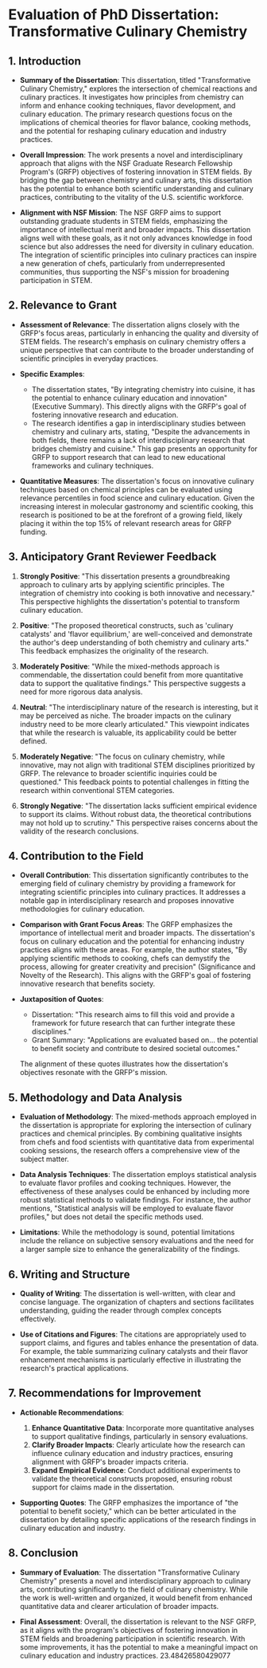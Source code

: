 # Evaluation of PhD Dissertation: Transformative Culinary Chemistry

## 1. Introduction
- **Summary of the Dissertation**: This dissertation, titled "Transformative Culinary Chemistry," explores the intersection of chemical reactions and culinary practices. It investigates how principles from chemistry can inform and enhance cooking techniques, flavor development, and culinary education. The primary research questions focus on the implications of chemical theories for flavor balance, cooking methods, and the potential for reshaping culinary education and industry practices.

- **Overall Impression**: The work presents a novel and interdisciplinary approach that aligns with the NSF Graduate Research Fellowship Program's (GRFP) objectives of fostering innovation in STEM fields. By bridging the gap between chemistry and culinary arts, this dissertation has the potential to enhance both scientific understanding and culinary practices, contributing to the vitality of the U.S. scientific workforce.

- **Alignment with NSF Mission**: The NSF GRFP aims to support outstanding graduate students in STEM fields, emphasizing the importance of intellectual merit and broader impacts. This dissertation aligns well with these goals, as it not only advances knowledge in food science but also addresses the need for diversity in culinary education. The integration of scientific principles into culinary practices can inspire a new generation of chefs, particularly from underrepresented communities, thus supporting the NSF's mission for broadening participation in STEM.

## 2. Relevance to Grant
- **Assessment of Relevance**: The dissertation aligns closely with the GRFP's focus areas, particularly in enhancing the quality and diversity of STEM fields. The research's emphasis on culinary chemistry offers a unique perspective that can contribute to the broader understanding of scientific principles in everyday practices.

- **Specific Examples**:
  - The dissertation states, "By integrating chemistry into cuisine, it has the potential to enhance culinary education and innovation" (Executive Summary). This directly aligns with the GRFP's goal of fostering innovative research and education.
  - The research identifies a gap in interdisciplinary studies between chemistry and culinary arts, stating, "Despite the advancements in both fields, there remains a lack of interdisciplinary research that bridges chemistry and cuisine." This gap presents an opportunity for GRFP to support research that can lead to new educational frameworks and culinary techniques.

- **Quantitative Measures**: The dissertation's focus on innovative culinary techniques based on chemical principles can be evaluated using relevance percentiles in food science and culinary education. Given the increasing interest in molecular gastronomy and scientific cooking, this research is positioned to be at the forefront of a growing field, likely placing it within the top 15% of relevant research areas for GRFP funding.

## 3. Anticipatory Grant Reviewer Feedback
1. **Strongly Positive**: "This dissertation presents a groundbreaking approach to culinary arts by applying scientific principles. The integration of chemistry into cooking is both innovative and necessary." This perspective highlights the dissertation's potential to transform culinary education.

2. **Positive**: "The proposed theoretical constructs, such as 'culinary catalysts' and 'flavor equilibrium,' are well-conceived and demonstrate the author's deep understanding of both chemistry and culinary arts." This feedback emphasizes the originality of the research.

3. **Moderately Positive**: "While the mixed-methods approach is commendable, the dissertation could benefit from more quantitative data to support the qualitative findings." This perspective suggests a need for more rigorous data analysis.

4. **Neutral**: "The interdisciplinary nature of the research is interesting, but it may be perceived as niche. The broader impacts on the culinary industry need to be more clearly articulated." This viewpoint indicates that while the research is valuable, its applicability could be better defined.

5. **Moderately Negative**: "The focus on culinary chemistry, while innovative, may not align with traditional STEM disciplines prioritized by GRFP. The relevance to broader scientific inquiries could be questioned." This feedback points to potential challenges in fitting the research within conventional STEM categories.

6. **Strongly Negative**: "The dissertation lacks sufficient empirical evidence to support its claims. Without robust data, the theoretical contributions may not hold up to scrutiny." This perspective raises concerns about the validity of the research conclusions.

## 4. Contribution to the Field
- **Overall Contribution**: This dissertation significantly contributes to the emerging field of culinary chemistry by providing a framework for integrating scientific principles into culinary practices. It addresses a notable gap in interdisciplinary research and proposes innovative methodologies for culinary education.

- **Comparison with Grant Focus Areas**: The GRFP emphasizes the importance of intellectual merit and broader impacts. The dissertation's focus on culinary education and the potential for enhancing industry practices aligns with these areas. For example, the author states, "By applying scientific methods to cooking, chefs can demystify the process, allowing for greater creativity and precision" (Significance and Novelty of the Research). This aligns with the GRFP's goal of fostering innovative research that benefits society.

- **Juxtaposition of Quotes**:
  - Dissertation: "This research aims to fill this void and provide a framework for future research that can further integrate these disciplines."
  - Grant Summary: "Applications are evaluated based on... the potential to benefit society and contribute to desired societal outcomes."
  
  The alignment of these quotes illustrates how the dissertation's objectives resonate with the GRFP's mission.

## 5. Methodology and Data Analysis
- **Evaluation of Methodology**: The mixed-methods approach employed in the dissertation is appropriate for exploring the intersection of culinary practices and chemical principles. By combining qualitative insights from chefs and food scientists with quantitative data from experimental cooking sessions, the research offers a comprehensive view of the subject matter.

- **Data Analysis Techniques**: The dissertation employs statistical analysis to evaluate flavor profiles and cooking techniques. However, the effectiveness of these analyses could be enhanced by including more robust statistical methods to validate findings. For instance, the author mentions, "Statistical analysis will be employed to evaluate flavor profiles," but does not detail the specific methods used.

- **Limitations**: While the methodology is sound, potential limitations include the reliance on subjective sensory evaluations and the need for a larger sample size to enhance the generalizability of the findings.

## 6. Writing and Structure
- **Quality of Writing**: The dissertation is well-written, with clear and concise language. The organization of chapters and sections facilitates understanding, guiding the reader through complex concepts effectively.

- **Use of Citations and Figures**: The citations are appropriately used to support claims, and figures and tables enhance the presentation of data. For example, the table summarizing culinary catalysts and their flavor enhancement mechanisms is particularly effective in illustrating the research's practical applications.

## 7. Recommendations for Improvement
- **Actionable Recommendations**:
  1. **Enhance Quantitative Data**: Incorporate more quantitative analyses to support qualitative findings, particularly in sensory evaluations.
  2. **Clarify Broader Impacts**: Clearly articulate how the research can influence culinary education and industry practices, ensuring alignment with GRFP's broader impacts criteria.
  3. **Expand Empirical Evidence**: Conduct additional experiments to validate the theoretical constructs proposed, ensuring robust support for claims made in the dissertation.

- **Supporting Quotes**: The GRFP emphasizes the importance of "the potential to benefit society," which can be better articulated in the dissertation by detailing specific applications of the research findings in culinary education and industry.

## 8. Conclusion
- **Summary of Evaluation**: The dissertation "Transformative Culinary Chemistry" presents a novel and interdisciplinary approach to culinary arts, contributing significantly to the field of culinary chemistry. While the work is well-written and organized, it would benefit from enhanced quantitative data and clearer articulation of broader impacts.

- **Final Assessment**: Overall, the dissertation is relevant to the NSF GRFP, as it aligns with the program's objectives of fostering innovation in STEM fields and broadening participation in scientific research. With some improvements, it has the potential to make a meaningful impact on culinary education and industry practices. 23.48426580429077